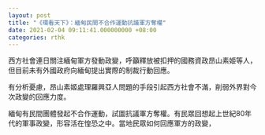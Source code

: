 ```yaml
---
layout: post
title: "《環看天下》：緬甸民間不合作運動抗議軍方奪權"
date: 2021-02-04 09:11:41.000000000 +08:00
categories: rthk
---
```


西方社會連日關注緬甸軍方發動政變，呼籲釋放被扣押的國務資政昂山素姬等人，但目前未有外國政府向緬甸提出實際的制裁行動回應。

有分析憂慮，昂山素姬處理羅興亞人問題的手段引起西方社會不滿，削弱外界對今次政變的回應力度。

緬甸有民間團體發起不合作運動，試圖抗議軍方奪權。有民眾回想起上世紀80年代的軍事政變，形容活在惶恐之中。當地民眾如何回應軍方的政變，
